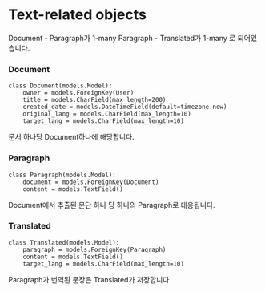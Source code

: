 # Text-related objects
Document - Paragraph가 1-many
Paragraph - Translated가 1-many
로 되어있습니다.

### Document
``` python3
class Document(models.Model):
	owner = models.ForeignKey(User)
	title = models.CharField(max_length=200)
	created_date = models.DateTimeField(default=timezone.now)
	original_lang = models.CharField(max_length=10)
	target_lang = models.CharField(max_length=10)
```
문서 하나당 Document하나에 해당합니다.

### Paragraph
``` python3
class Paragraph(models.Model):
	document = models.ForeignKey(Document)
	content = models.TextField()
```
Document에서 추출된 문단 하나 당 하나의 Paragraph로 대응됩니다.

### Translated
``` python3
class Translated(models.Model):
	paragraph = models.ForeignKey(Paragraph)
	content = models.TextField()
	target_lang = models.CharField(max_length=10)
```
Paragraph가 번역된 문장은 Translated가 저장합니다